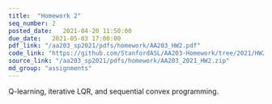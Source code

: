 ```yaml
---
title:  "Homework 2"
seq_number: 2
posted_date:   2021-04-20 11:50:00
due_date:   2021-05-03 17:00:00
pdf_link: "/aa203_sp2021/pdfs/homework/AA203_HW2.pdf"
code_link: "https://github.com/StanfordASL/AA203-Homework/tree/2021/HW2"
source_link: "/aa203_sp2021/pdfs/homework/AA203_2021_HW2.zip"
md_group: "assignments"
---
```


Q-learning, iterative LQR, and sequential convex programming.
